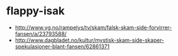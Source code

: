 # flappy-isak

- http://www.vg.no/rampelys/tv/skam/falsk-skam-side-forvirrer-fansen/a/23793588/
- http://www.dagbladet.no/kultur/mystisk-skam-side-skaper-spekulasjoner-blant-fansen/62861371
